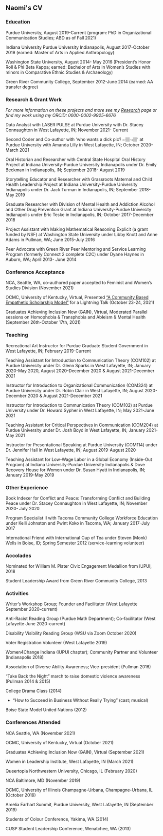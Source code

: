 ## Naomi's CV
### Education
Purdue University, August 2019-Current (program: PhD in Organizational Communication Studies; ABD as of Fall 2021) 

Indiana University Purdue University Indianapolis, August 2017-October 2019 (earned: Master of Arts in Applied Anthropology) 

Washington State University, August 2014- May 2016 (President’s Honor Roll & Phi Beta Kappa; earned: Bachelor of Arts in Women’s Studies with minors in Comparative Ethnic Studies & Archaeology)

Green River Community College, September 2012-June 2014 (earned: AA transfer degree)

### Research & Grant Work
_For more information on these projects and more see my [Research](https://nt-tl.net/research/) page or find my work using my ORCiD: 0000-0002-9925-6676_

Data Analyst with LASER PULSE at Purdue University with Dr. Stacey Connaughton in West Lafayette, IN; November 2021- Current  

Second Coder and Co-author with ‘who wants a dick pic? 👉🏽👈🏽’ at Purdue University with Amanda Lilly in West Lafayette, IN; October 2020- March 2021 

Oral Historian and Researcher with Central State Hospital Oral History Project at Indiana University-Purdue University Indianapolis under Dr. Emily Beckman in Indianapolis, IN; September 2018- August 2019 

Storytelling Educator and Researcher with Grassroots Maternal and Child Health Leadership Project at Indiana University-Purdue University Indianapolis under Dr. Jack Turman in Indianapolis, IN; September 2018-May 2019 

Graduate Researcher with Division of Mental Health and Addiction Alcohol and Other Drug Prevention Grant at Indiana University-Purdue University Indianapolis under Eric Teske in Indianapolis, IN; October 2017-December 2018 

Project Assistant with Making Mathematical Reasoning Explicit (a grant funded by NSF) at Washington State University under Libby Knott and Anne Adams in Pullman, WA; June 2015-July 2016 

Peer Advocate with Green River Peer Mentoring and Service Learning Program (formerly Connect 2 complete C2C) under Dyane Haynes in Auburn, WA; April 2013- June 2014

### Conference Acceptance
NCA, Seattle, WA, co-authored paper accepted to Feminist and Women’s Studies Division (November 2021)

OCMC, University of Kentucky, Virtual, Presented [“A Community Based Empathetic Scholarship Model”](https://www.youtube.com/watch?v=rodHVoKKnOE) for a Lightning Talk (October 23-24, 2021)

Graduates Achieving Inclusion Now (GAIN), Virtual, Moderated Parallel sessions on Homophobia & Transphobia and Ableism & Mental Health (September 26th-October 17th, 2021)

### Teaching
Recreational Art Instructor for Purdue Graduate Student Government in West Lafayette, IN; February 2019-Current

Teaching Assistant for Introduction to Communication Theory (COM102) at Purdue University under Dr. Glenn Sparks in West Lafayette, IN; January 2020-May 2020, August 2020-December 2020 & August 2021-December 2021 

Instructor for Introduction to Organizational Communication (COM324) at Purdue University under Dr. Robin Clair in West Lafayette, IN; August 2020-December 2020 & August 2021-December 2021

Instructor for Introduction to Communication Theory (COM102) at Purdue University under Dr. Howard Sypher in West Lafayette, IN; May 2021-June 2021 

Teaching Assistant for Critical Perspectives in Communication (COM204) at Purdue University under Dr. Josh Boyd in West Lafayette, IN; January 2021-May 2021 

Instructor for Presentational Speaking at Purdue University (COM114) under Dr. Jennifer Hall in West Lafayette, IN; August 2019-August 2020 

Teaching Assistant for Low-Wage Labor in a Global Economy (Inside-Out Program) at Indiana University-Purdue University Indianapolis & Dove Recovery House for Women under Dr. Susan Hyatt in Indianapolis, IN; January 2019-May 2019 

### Other Experience
Book Indexer for Conflict and Peace: Transforming Conflict and Building Peace under Dr. Stacey Connaughton in West Lafayette, IN; November 2020- July 2020

Program Specialist II with Tacoma Community College Workforce Education under Kelli Johnston and Pwint Koko in Tacoma, WA; January 2017-July 2017

International Friend with International Cup of Tea under Steven (Monk) Wells in Boise, ID; Spring Semester 2012 (service-learning volunteer) 

### Accolades
Nominated for William M. Plater Civic Engagement Medallion from IUPUI, 2018

Student Leadership Award from Green River Community College, 2013

### Activities 
Writer’s Workshop Group; Founder and Facilitator (West Lafayette September 2020-current)

Anti-Racist Reading Group (Purdue Math Department); Co-facilitator (West Lafayette June 2020-current)

Disability Visibility Reading Group (WSU via Zoom October 2020)

Voter Registration Volunteer (West Lafayette 2019)

Women4Change Indiana (IUPUI chapter); Community Partner and Volunteer (Indianapolis 2018) 

Association of Diverse Ability Awareness; Vice-president (Pullman 2016)

“Take Back the Night” march to raise domestic violence awareness (Pullman 2014 & 2015)

College Drama Class (2014)
- “How to Succeed in Business Without Really Trying” (cast; musical)

Boise State Model United Nations (2012)

### Conferences Attended
NCA Seattle, WA (November 2021)

OCMC, University of Kentucky, Virtual (October 2021)

Graduates Achieving Inclusion Now (GAIN), Virtual (September 2021)

Women in Leadership Institute, West Lafayette, IN (March 2021)

Queertopia Northwestern University, Chicago, IL (February 2020)

NCA Baltimore, MD (November 2019)

OCMC, University of Illinois Champagne-Urbana, Champagne-Urbana, IL (October 2019)

Amelia Earhart Summit, Purdue University, West Lafayette, IN (September 2019)

Students of Colour Conference, Yakima, WA (2014)

CUSP Student Leadership Conference, Wenatchee, WA (2013)
